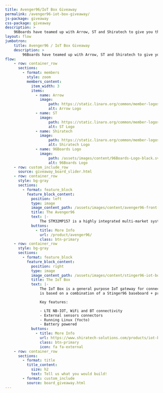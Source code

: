 ```yaml
---
title: Avenger96/IoT Box Giveaway
permalink: /avenger96-iot-box-giveaway/
js-package: giveaway
css-package: giveaway
description: >
    96Boards have teamed up with Arrow, ST and Shiratech to give you the chance to get a free Avenger96 or IoT Box. All you have to do is tell us what you would build with it!
layout: flow
jumbotron:
    title: Avenger96 / IoT Box Giveaway
    description: >
        96Boards have teamed up with Arrow, ST and Shiratech to give you the chance to get a free Avenger96 or IoT Box. All you have to do is tell us what you would build with it!
flow:
    - row: container_row
      sections:
        - format: members
          style: zoom
          members_content:
            item_width: 3
            items:
              - name: Arrow
                image:
                    path: https://static.linaro.org/common/member-logos/arrow.jpg
                    alt: Arrow Logo
              - name: ST
                image:
                    path: https://static.linaro.org/common/member-logos/st.jpg
                    alt: ST Logo
              - name: Shiratech
                image:
                    path: https://static.linaro.org/common/member-logos/shiratech.jpg
                    alt: Shiratech Logo
              - name: 96Boards Logo
                image:
                    path: /assets/images/content/96Boards-Logo-black.svg
                    alt: 96Boards Logo
    - row: custom_include_row
      source: giveaway_board_slider.html
    - row: container_row
      style: bg-gray
      sections:
        - format: feature_block
          feature_block_content:
            position: left
            type: image
            image_content_path: /assets/images/content/avenger96-front-sd.png
            title: The Avenger96
            text: |-
                The STM32MP157 is a highly integrated multi-market system-on-chip designed to enable secure and space constraint applications within the Internet of Things. Avenger96 board features dual Arm Cortex-A7 cores and an Arm Cortex-M4 core. In addition, an extensive set of interfaces and connectivity peripherals are included to interface to cameras, touch-screen displays an MMC/SD cards. It also fully supports wireless communication, including WLAN and BLE.
            buttons:
              - title: More Info
                url: /product/avenger96/
                class: btn-primary
    - row: container_row
      style: bg-gray
      sections:
        - format: feature_block
          feature_block_content:
            position: right
            type: image
            image_content_path: /assets/images/content/stinger96-iot-box.png
            title: The IoT Box
            text: |-
                The IoT Box is a general purpose IoT gateway for connecting your sensors and actuators to the cloud. The commercial _edge_ device
                is based on a combination of a Stinger96 baseboard + proprietary mezzanine.

                Key features:

                - LTE NB-IOT, WiFi and BT connectivity
                - External sensors connectors
                - Running Linux (Yocto)
                - Battery powered
            buttons:
              - title: More Info
                url: https://www.shiratech-solutions.com/products/iot-box/
                class: btn-primary
                icon: fa fa-external
    - row: container_row
      sections:
        - format: title
          title_content:
            size: h2
            text: Tell us what you would build!
        - format: custom_include
          source: board_giveaway.html
---
```


